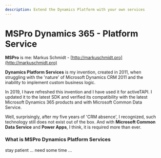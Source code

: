 ```yaml
---
description: Extend the Dynamics Platform with your own services
---
```


# MSPro Dynamics 365 - Platform Service

**MSPro** is me: Markus Schmidt - [http://markuschmidt.pro](http://markuschmidt.pro)

**Dynamics Platform Services** is my invention, created in 2011, when struggling with the 'nature' of Microsoft Dynamics CRM 2011 and the inability to implement custom business logic.

In 2019, I have refreshed this invention and I have used it for activeTAPI. I updated it to the latest SDK and verified its compatibility with the latest Microsoft Dynamics 365 products and with Microsoft Common Data Service.

Well, surprisingly, after my five years of 'CRM absence', I recognized, such technology still does not exist out of the box. And with **Microsoft Common Data Service** and **Power Apps**, I think, it is required more than ever.

### What is MSPro Dynamics Platform Services

stay patient ... need some time ...

